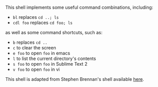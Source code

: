 This shell implements some useful command combinations, including:

- `bl` replaces `cd ..; ls`
- `cdl foo` replaces `cd foo; ls`

as well as some command shortcuts, such as:

- `b` replaces `cd ..`  
- `c` to clear the screen
- `e foo` to open `foo` in emacs
- `l` to list the current directory's contents
- `s foo` to open `foo` in Sublime Text 2
- `v foo` to open `foo` in vi

This shell is adapted from Stephen Brennan's shell available [here](https://github.com/brenns10/lsh).